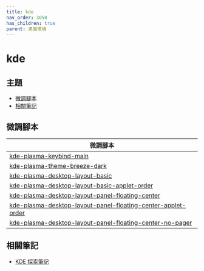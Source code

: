 ```yaml
---
title: kde
nav_order: 3050
has_children: true
parent: 桌面環境
---
```



# kde


## 主題

* [微調腳本](#微調腳本)
* [相關筆記](#相關筆記)


## 微調腳本

| 微調腳本 |
| --- |
| [kde-plasma-keybind-main](https://github.com/samwhelp/note-about-ubuntu/tree/gh-pages/_legacy/22.10/adjustment/de/kde-plasma/part/keybind/kde-plasma-keybind-main) |
| [kde-plasma-theme-breeze-dark](https://github.com/samwhelp/note-about-ubuntu/tree/gh-pages/_legacy/22.10/adjustment/de/kde-plasma/part/style/kde-plasma-theme-breeze-dark) |
| [kde-plasma-desktop-layout-basic](https://github.com/samwhelp/note-about-ubuntu/tree/gh-pages/_legacy/22.10/adjustment/de/kde-plasma/part/layout/kde-plasma-desktop-layout-basic) |
| [kde-plasma-desktop-layout-basic-applet-order](https://github.com/samwhelp/note-about-ubuntu/tree/gh-pages/_legacy/22.10/adjustment/de/kde-plasma/part/layout/kde-plasma-desktop-layout-basic-applet-order) |
| [kde-plasma-desktop-layout-panel-floating-center](https://github.com/samwhelp/note-about-ubuntu/tree/gh-pages/_legacy/22.10/adjustment/de/kde-plasma/part/layout/kde-plasma-desktop-layout-panel-floating-center) |
| [kde-plasma-desktop-layout-panel-floating-center-applet-order](https://github.com/samwhelp/note-about-ubuntu/tree/gh-pages/_legacy/22.10/adjustment/de/kde-plasma/part/layout/kde-plasma-desktop-layout-panel-floating-center-applet-order) |
| [kde-plasma-desktop-layout-panel-floating-center-no-pager](https://github.com/samwhelp/note-about-ubuntu/tree/gh-pages/_legacy/22.10/adjustment/de/kde-plasma/part/layout/kde-plasma-desktop-layout-panel-floating-center-no-pager) |

## 相關筆記

* [KDE 探索筆記](https://samwhelp.github.io/note-about-kde/)
